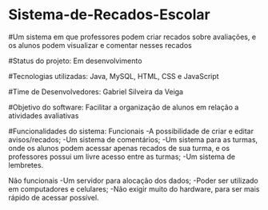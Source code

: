 # Sistema-de-Recados-Escolar

#Um sistema em que professores podem criar recados sobre avaliações, e os alunos podem visualizar e comentar nesses recados

#Status do projeto: Em desenvolvimento

#Tecnologias utilizadas: Java, MySQL, HTML, CSS e JavaScript

#Time de Desenvolvedores: Gabriel Silveira da Veiga

#Objetivo do software: Facilitar a organização de alunos em relação a atividades avaliativas

#Funcionalidades do sistema:
Funcionais
-A possibilidade de criar e editar avisos/recados;
-Um sistema de comentários;
-Um sistema para as turmas, onde os alunos podem acessar apenas recados de sua turma, e os professores possui um livre acesso entre as turmas;
-Um sistema de lembretes.

Não funcionais
-Um servidor para alocação dos dados;
-Poder ser utilizado em computadores e celulares;
-Não exigir muito do hardware, para ser mais rápido de acessar possível.
